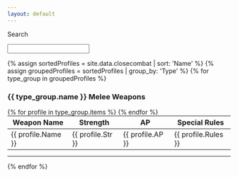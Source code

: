```yaml
---
layout: default
---
```


<label for="searchbox">Search</label>
<!--<input type="search" oninput="setTimeout(function(){liveSearch();},500);" id="searchbox" >-->
<input type="search" id="searchbox" >

{% assign sortedProfiles = site.data.closecombat | sort: 'Name' %}
{% assign groupedProfiles = sortedProfiles | group_by: 'Type' %}
{% for type_group in groupedProfiles %}
<div class="card">
    <h3>{{ type_group.name }} Melee Weapons</h3>
    <table style="width:100%; margin: 0 auto;">
        <thead>
            <tr class="table_header">
                <th>Weapon Name</th>
                <!--<th>Range</th>-->
                <th>Strength</th>
                <th>AP</th>
                <th>Special Rules</th>
            </tr>
        </thead>
        <tbody>
        {% for profile in type_group.items %}
            <tr>
                <td>{{ profile.Name }}</td>
            <!--<td class="table_stat">{{ profile.Range }}</td>-->
                <td class="table_stat">{{ profile.Str }}</td>
                <td class= "table_stat">{{ profile.AP }}</td>
                <td>{{ profile.Rules }}</td>
            </tr>
        {% endfor %}
        </tbody>
    </table>
    <hr>
</div>
{% endfor %}

